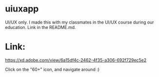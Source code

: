 # uiuxapp
UI/UX only. I made this with my classmates in the UI/UX course during our education. Link in the README.md.

# Link:
https://xd.adobe.com/view/6a15df4c-2462-4f35-a306-692f729ec5e2

Click on the "60+" icon, and navigate around :)

